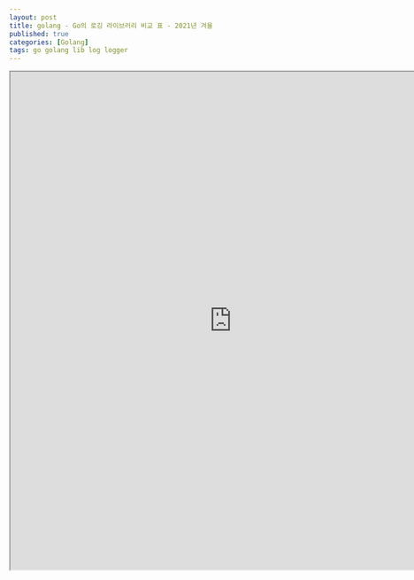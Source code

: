 ```yaml
---
layout: post
title: golang - Go의 로깅 라이브러리 비교 표 - 2021년 겨울
published: true
categories: [Golang]
tags: go golang lib log logger
---
```

<iframe width="800" height="900" src="https://docs.google.com/document/d/e/2PACX-1vRg0aYG25C4h7s7ja3BoYpEwph2indPsOM8epe-1a3Uio5GHWTwldSYCsUGffjgo8zdidbtwkgW78t1/pub?embedded=true"></iframe>    
  
